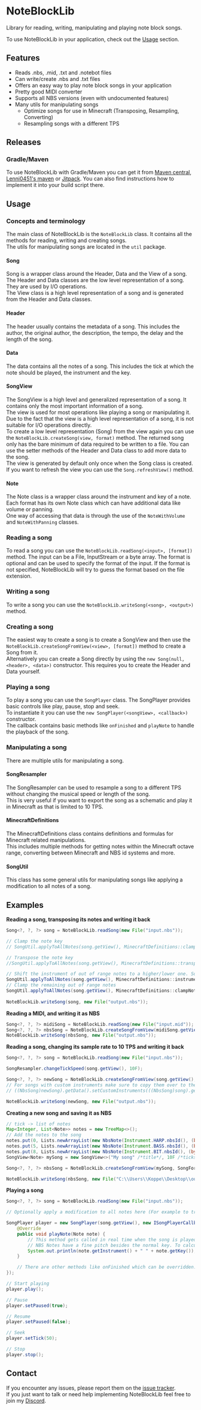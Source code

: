 # NoteBlockLib
Library for reading, writing, manipulating and playing note block songs.

To use NoteBlockLib in your application, check out the [Usage](#usage) section.

## Features
- Reads .nbs, .mid, .txt and .notebot files
- Can write/create .nbs and .txt files
- Offers an easy way to play note block songs in your application
- Pretty good MIDI converter
- Supports all NBS versions (even with undocumented features)
- Many utils for manipulating songs
  - Optimize songs for use in Minecraft (Transposing, Resampling, Converting)
  - Resampling songs with a different TPS

## Releases
### Gradle/Maven
To use NoteBlockLib with Gradle/Maven you can get it from [Maven central](https://mvnrepository.com/artifact/net.raphimc/NoteBlockLib), [Lenni0451's maven](https://maven.lenni0451.net/#/releases/net/raphimc/NoteBlockLib) or [Jitpack](https://jitpack.io/#RaphiMC/NoteBlockLib).
You can also find instructions how to implement it into your build script there.

## Usage
### Concepts and terminology
The main class of NoteBlockLib is the ``NoteBlockLib`` class. It contains all the methods for reading, writing and creating songs.  
The utils for manipulating songs are located in the ``util`` package.

#### Song
Song is a wrapper class around the Header, Data and the View of a song.  
The Header and Data classes are the low level representation of a song. They are used by I/O operations.  
The View class is a high level representation of a song and is generated from the Header and Data classes.

#### Header
The header usually contains the metadata of a song. This includes the author, the original author, the description, the tempo, the delay and the length of the song.

#### Data
The data contains all the notes of a song. This includes the tick at which the note should be played, the instrument and the key.

#### SongView
The SongView is a high level and generalized representation of a song. It contains only the most important information of a song.  
The view is used for most operations like playing a song or manipulating it. Due to the fact that the view is a high level representation of a song, it is not suitable for I/O operations directly.  
To create a low level representation (Song) from the view again you can use the ``NoteBlockLib.createSong(view, format)`` method.
The returned song only has the bare minimum of data required to be written to a file. You can use the setter methods of the Header and Data class to add more data to the song.  
The view is generated by default only once when the Song class is created. If you want to refresh the view you can use the ``Song.refreshView()`` method.

#### Note
The Note class is a wrapper class around the instrument and key of a note. Each format has its own Note class which can have additional data like volume or panning.  
One way of accessing that data is through the use of the ``NoteWithVolume`` and ``NoteWithPanning`` classes.

### Reading a song
To read a song you can use the ``NoteBlockLib.readSong(<input>, [format])`` method.
The input can be a File, InputStream or a byte array.
The format is optional and can be used to specify the format of the input. If the format is not specified, NoteBlockLib will try to guess the format based on the file extension.

### Writing a song
To write a song you can use the ``NoteBlockLib.writeSong(<song>, <output>)`` method.

### Creating a song
The easiest way to create a song is to create a SongView and then use the ``NoteBlockLib.createSongFromView(<view>, [format])`` method to create a Song from it.  
Alternatively you can create a Song directly by using the ``new Song(null, <header>, <data>)`` constructor. This requires you to create the Header and Data yourself.

### Playing a song
To play a song you can use the ``SongPlayer`` class. The SongPlayer provides basic controls like play, pause, stop and seek.  
To instantiate it you can use the ``new SongPlayer(<songView>, <callback>)`` constructor.  
The callback contains basic methods like ``onFinished`` and ``playNote`` to handle the playback of the song.

### Manipulating a song
There are multiple utils for manipulating a song.

#### SongResampler
The SongResampler can be used to resample a song to a different TPS without changing the musical speed or length of the song.  
This is very useful if you want to export the song as a schematic and play it in Minecraft as that is limited to 10 TPS.

#### MinecraftDefinitions
The MinecraftDefinitions class contains definitions and formulas for Minecraft related manipulations.  
This includes multiple methods for getting notes within the Minecraft octave range, converting between Minecraft and NBS id systems and more.

#### SongUtil
This class has some general utils for manipulating songs like applying a modification to all notes of a song.

## Examples
**Reading a song, transposing its notes and writing it back**
```java
Song<?, ?, ?> song = NoteBlockLib.readSong(new File("input.nbs"));

// Clamp the note key
// SongUtil.applyToAllNotes(song.getView(), MinecraftDefinitions::clampNoteKey);

// Transpose the note key
//SongUtil.applyToAllNotes(song.getView(), MinecraftDefinitions::transposeNoteKey);

// Shift the instrument of out of range notes to a higher/lower one. Sounds better than all above.
SongUtil.applyToAllNotes(song.getView(), MinecraftDefinitions::instrumentShiftNote);
// Clamp the remaining out of range notes
SongUtil.applyToAllNotes(song.getView(), MinecraftDefinitions::clampNoteKey);
        
NoteBlockLib.writeSong(song, new File("output.nbs"));
```
**Reading a MIDI, and writing it as NBS**
```java
Song<?, ?, ?> midiSong = NoteBlockLib.readSong(new File("input.mid"));
Song<?, ?, ?> nbsSong = NoteBlockLib.createSongFromView(midiSong.getView(), SongFormat.NBS);
NoteBlockLib.writeSong(nbsSong, new File("output.nbs"));
```
**Reading a song, changing its sample rate to 10 TPS and writing it back**
```java
Song<?, ?, ?> song = NoteBlockLib.readSong(new File("input.nbs"));

SongResampler.changeTickSpeed(song.getView(), 10F);

Song<?, ?, ?> newSong = NoteBlockLib.createSongFromView(song.getView(), SongFormat.NBS);
// For songs with custom instruments make sure to copy them over to the new song
// ((NbsSong)newSong).getData().setCustomInstruments(((NbsSong)song).getData().getCustomInstruments());

NoteBlockLib.writeSong(newSong, new File("output.nbs"));
```
**Creating a new song and saving it as NBS**
```java
// tick -> list of notes
Map<Integer, List<Note>> notes = new TreeMap<>();
// Add the notes to the song
notes.put(0, Lists.newArrayList(new NbsNote(Instrument.HARP.nbsId(), (byte) 46)));
notes.put(5, Lists.newArrayList(new NbsNote(Instrument.BASS.nbsId(), (byte) 60)));
notes.put(8, Lists.newArrayList(new NbsNote(Instrument.BIT.nbsId(), (byte) 84)));
SongView<Note> mySong = new SongView<>("My song" /*title*/, 10F /*ticks per second*/, notes);

Song<?, ?, ?> nbsSong = NoteBlockLib.createSongFromView(mySong, SongFormat.NBS);

NoteBlockLib.writeSong(nbsSong, new File("C:\\Users\\Koppe\\Desktop\\output.nbs"));
```
**Playing a song**
```java
Song<?, ?, ?> song = NoteBlockLib.readSong(new File("input.nbs"));

// Optionally apply a modification to all notes here (For example to transpose the note keys)

SongPlayer player = new SongPlayer(song.getView(), new ISongPlayerCallback() {
    @Override
    public void playNote(Note note) {
        // This method gets called in real time when the song is played.
        // NBS Notes have a fine pitch besides the normal key. To calculate the key which factors that in use the NbsDefinitions class.
        System.out.println(note.getInstrument() + " " + note.getKey());
    }

    // There are other methods like onFinished which can be overridden.
});

// Start playing
player.play();

// Pause
player.setPaused(true);

// Resume
player.setPaused(false);

// Seek
player.setTick(50);

// Stop
player.stop();
```

## Contact
If you encounter any issues, please report them on the
[issue tracker](https://github.com/RaphiMC/NoteBlockLib/issues).  
If you just want to talk or need help implementing NoteBlockLib feel free to join my
[Discord](https://discord.gg/dCzT9XHEWu).
